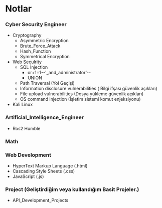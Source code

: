 # Notlar

### Cyber Security Engineer
- Cryptography
    - Asymmetric Encryption
    - Brute_Force_Attack
    - Hash_Function
    - Symmetrical Encryption
- Web Seculrity
    - SQL İnjection
        - or+1=1--'_and_administrator'--
        - UNION
    - Path Traversal (Yol Geçişi)
    - Information disclosure vulnerabilities ( Bilgi ifşası güvenlik açıkları)
    - File upload vulnerabilities (Dosya yükleme güvenlik açıkları)
    - OS command injection (İşletim sistemi komut enjeksiyonu)
- Kali Linux
### Artificial_Intelligence_Engineer
- Ros2 Humble
### Math
### Web Development
- HyperText Markup Language (.html)
- Cascading Style Sheets (.css)
- JavaScript (.js)
### Project (Geliştirdiğim veya kullandığım Basit Projeler.)
- API_Development_Projects